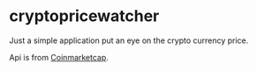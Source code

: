 # cryptopricewatcher
Just a simple application put an eye on the crypto currency price.

Api is from [Coinmarketcap](https://coinmarketcap.com/api/). 
